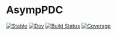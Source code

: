 # AsympPDC

[![Stable](https://img.shields.io/badge/docs-stable-blue.svg)](https://koisa.github.io/AsympPDC.jl/stable/)
[![Dev](https://img.shields.io/badge/docs-dev-blue.svg)](https://koisa.github.io/AsympPDC.jl/dev/)
[![Build Status](https://github.com/koisa/AsympPDC.jl/actions/workflows/CI.yml/badge.svg?branch=main)](https://github.com/koisa/AsympPDC.jl/actions/workflows/CI.yml?query=branch%3Amain)
[![Coverage](https://codecov.io/gh/koisa/AsympPDC.jl/branch/main/graph/badge.svg)](https://codecov.io/gh/koisa/AsympPDC.jl)
